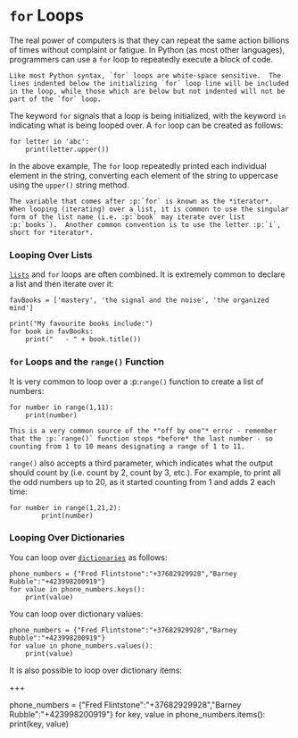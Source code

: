
# `for` Loops

The real power of computers is that they can repeat the same action billions of times without complaint or fatigue.  In Python (as most other languages), programmers can use a `for` loop to repeatedly execute a block of code. 

```{warning}
Like most Python syntax, `for` loops are white-space sensitive.  The lines indented below the initializing `for` loop line will be included in the loop, while those which are below but not indented will not be part of the `for` loop.  
```

The keyword `for` signals that a loop is being initialized, with the keyword `in` indicating what is being looped over. A `for` loop can be created as follows:

```{code-cell} ipython3
for letter in 'abc':
    print(letter.upper())
```

In the above example, The `for` loop repeatedly printed each individual element in the string, converting each element of the string to uppercase using the `upper()` string method.

```{note}
The variable that comes after :p:`for` is known as the *iterator*.  When looping (iterating) over a list, it is common to use the singular form of the list name (i.e. :p:`book` may iterate over list :p:`books`).  Another common convention is to use the letter :p:`i`, short for *iterator*.
```

### Looping Over Lists

[`lists`](./lists.md) and `for` loops are often combined.  It is extremely common to declare a list and then iterate over it:

```{code-cell} ipython3
favBooks = ['mastery', 'the signal and the noise', 'the organized mind']

print("My favourite books include:")
for book in favBooks:
    print("   - " + book.title())
```

### `for` Loops and the `range()` Function

It is very common to loop over a :p:`range()` function to create a list of numbers:

```{code-cell} ipython3
for number in range(1,11):
    print(number)
```

```{warning}
This is a very common source of the *"off by one"* error - remember that the :p:`range()` function stops *before* the last number - so counting from 1 to 10 means designating a range of 1 to 11.
```

`range()` also accepts a third parameter, which indicates what the output should count by (i.e. count by 2, count by 3, etc.). For example, to print all the odd numbers up to 20, as it started counting from 1 and adds 2 each time:

```{code-cell} ipython3
for number in range(1,21,2):
        print(number)
```

### Looping Over Dictionaries

You can loop over [`dictionaries`](../variables_and_data_types/dictionaries.md) as follows:

```{code-cell} ipython3
phone_numbers = {"Fred Flintstone":"+37682929928","Barney Rubble":"+423998200919"}
for value in phone_numbers.keys():
    print(value)
```

You can loop over dictionary values:

```{code-cell} ipython3
phone_numbers = {"Fred Flintstone":"+37682929928","Barney Rubble":"+423998200919"}
for value in phone_numbers.values():
    print(value)
```

It is also possible to loop over dictionary items:

+++

phone_numbers = {"Fred Flintstone":"+37682929928","Barney Rubble":"+423998200919"}
for key, value in phone_numbers.items():
    print(key, value)
